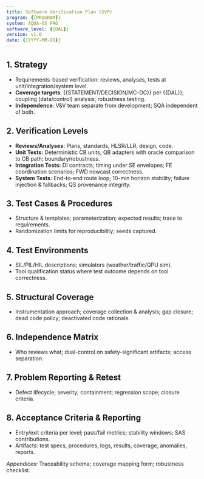 ```yaml
---
title: Software Verification Plan (SVP)
program: {{PROGRAM}}
system: AQUA-OS PRO
software_level: {{DAL}}
version: v1.0
date: {{YYYY-MM-DD}}
---
```


## 1. Strategy
- Requirements-based verification: reviews, analyses, tests at unit/integration/system level.
- **Coverage targets**: {{STATEMENT/DECISION/MC-DC}} per {{DAL}}; coupling (data/control) analysis; robustness testing.
- **Independence**: V&V team separate from development; SQA independent of both.

## 2. Verification Levels
- **Reviews/Analyses:** Plans, standards, HLSR/LLR, design, code.
- **Unit Tests:** Deterministic CB units; QB adapters with oracle comparison to CB path; boundary/robustness.
- **Integration Tests:** DI contracts; timing under SE envelopes; FE coordination scenarios; FWD nowcast correctness.
- **System Tests:** End-to-end route loop; 10-min horizon stability; failure injection & fallbacks; QS provenance integrity.

## 3. Test Cases & Procedures
- Structure & templates; parameterization; expected results; trace to requirements.
- Randomization limits for reproducibility; seeds captured.

## 4. Test Environments
- SIL/PIL/HIL descriptions; simulators (weather/traffic/QPU sim).
- Tool qualification status where test outcome depends on tool correctness.

## 5. Structural Coverage
- Instrumentation approach; coverage collection & analysis; gap closure; dead code policy; deactivated code rationale.

## 6. Independence Matrix
- Who reviews what; dual-control on safety-significant artifacts; access separation.

## 7. Problem Reporting & Retest
- Defect lifecycle; severity; containment; regression scope; closure criteria.

## 8. Acceptance Criteria & Reporting
- Entry/exit criteria per level; pass/fail metrics; stability windows; SAS contributions.
- Artifacts: test specs, procedures, logs, results, coverage, anomalies, reports.

*Appendices:* Traceability schema; coverage mapping form; robustness checklist.
